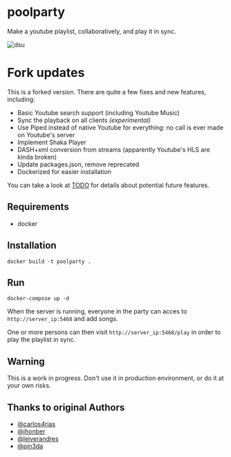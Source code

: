 poolparty
=========

Make a youtube playlist, collaboratively, and play it in sync.

![dsu](https://github.com/pin3da/poolparty/blob/master/dsu.jpg)

# Fork updates

This is a forked version. There are quite a few fixes and new features, including:

- Basic Youtube search support (including Youtube Music)
- Sync the playback on all clients *(experimental)*
- Use Piped instead of native Youtube for everything: no call is ever made on Youtube's server
- Implement Shaka Player
- DASH+xml conversion from streams (apparently Youtube's HLS are kinda broken)
- Update packages.json, remove reprecated
- Dockerized for easier installation

You can take a look at [TODO](./TODO.md) for details about potential future features.

## Requirements

- docker


## Installation

    docker build -t poolparty .

## Run

    docker-compose up -d


When the server is running, everyone in the party can acces to
`http://server_ip:5468` and add songs.

One or more persons can then visit `http://server_ip:5468/play` in order to play the playlist in sync.


## Warning

This is a work in progress. Don't use it in production environment, or do it at your own risks.


## Thanks to original Authors

- [@carlos4rias](https://github.com/carlos4rias)
- [@jhonber](https://github.com/jhonber)
- [@leiverandres](https://github.com/leiverandres)
- [@pin3da](https://github.com/pin3da)
